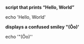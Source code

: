 **script that prints “Hello, World”**

echo 'Hello, World'

**displays a confused smiley "(Ôo)'**

echo '"(Ôo)'\'

